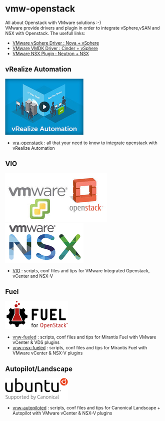 # vmw-openstack
All about Openstack with VMware solutions :-)  
VMware provide drivers and plugin in order to integrate vSphere,vSAN and NSX with Openstack. The usefull links:  
- [VMware vSphere Driver : Nova + vSphere](http://docs.openstack.org/trunk/config-reference/content/vmware.html)  
- [VMware VMDK Driver : Cinder + vSphere](http://docs.openstack.org/trunk/config-reference/content/vmware-vmdk-driver.html)  
- [VMware NSX Plugin : Neutron + NSX](https://wiki.openstack.org/wiki/Neutron/VMware_NSX_plugins)  

## vRealize Automation
![VRA](docs/vra.jpg)
- [vra-openstack](vra-openstack/README.md) : all that your need to know to integrate openstack with vRealize Automation

## VIO
![VIO](docs/vmw%2Bopenstack.jpg)
![NSX](docs/nsx.png)
- [VIO](vio/README.md) : scripts, conf files and tips for VMware Integrated Openstack, vCenter and NSX-V

## Fuel
![FUEL](docs/fuel.png)
- [vnw-fueled](vmw-fueled/README.md) : scripts, conf files and tips for Mirantis Fuel with VMware vCenter & VDS plugins
- [vnw-nsx-fueled](vmw-nsx-fueled/README.md) : scripts, conf files and tips for Mirantis Fuel with VMware vCenter & NSX-V plugins

## Autopilot/Landscape
![UBUNTU](docs/ubuntu.png)
- [vnw-autopiloted](vmw-autopiloted/README.md) : scripts, conf files and tips for Canonical Landscape + Autopilot with VMware vCenter & NSX-V plugins


